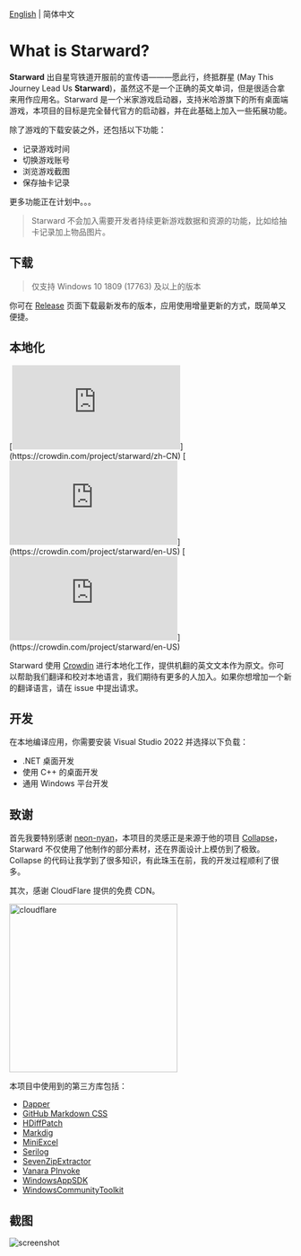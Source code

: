 [English](./README.md) | 简体中文


# What is Starward?

**Starward** 出自星穹铁道开服前的宣传语———愿此行，终抵群星 (May This Journey Lead Us **Starward**)，虽然这不是一个正确的英文单词，但是很适合拿来用作应用名。Starward 是一个米家游戏启动器，支持米哈游旗下的所有桌面端游戏，本项目的目标是完全替代官方的启动器，并在此基础上加入一些拓展功能。

除了游戏的下载安装之外，还包括以下功能：

- 记录游戏时间
- 切换游戏账号
- 浏览游戏截图
- 保存抽卡记录

更多功能正在计划中。。。

> Starward 不会加入需要开发者持续更新游戏数据和资源的功能，比如给抽卡记录加上物品图片。


## 下载

> 仅支持 Windows 10 1809 (17763) 及以上的版本

你可在 [Release](https://github.com/Scighost/Starward/releases) 页面下载最新发布的版本，应用使用增量更新的方式，既简单又便捷。


## 本地化

[![zh-CN translation](https://img.shields.io/badge/dynamic/json?color=blue&label=zh-CN&style=flat&logo=crowdin&query=%24.progress[?(@.data.languageId==%27zh-CN%27)].data.translationProgress&url=https%3A%2F%2Fbadges.awesome-crowdin.com%2Fstats-15878835-595799.json)](https://crowdin.com/project/starward/zh-CN)
[![en-US translation](https://img.shields.io/badge/dynamic/json?color=blue&label=en-US&style=flat&logo=crowdin&query=%24.progress[?(@.data.languageId==%27en-US%27)].data.translationProgress&url=https%3A%2F%2Fbadges.awesome-crowdin.com%2Fstats-15878835-595799.json)](https://crowdin.com/project/starward/en-US)
[![vi-VN translation](https://img.shields.io/badge/dynamic/json?color=blue&label=vi-VN&style=flat&logo=crowdin&query=%24.progress[?(@.data.languageId==%27vi%27)].data.translationProgress&url=https%3A%2F%2Fbadges.awesome-crowdin.com%2Fstats-15878835-595799.json)](https://crowdin.com/project/starward/en-US)

Starward 使用 [Crowdin](https://crowdin.com/project/starward) 进行本地化工作，提供机翻的英文文本作为原文。你可以帮助我们翻译和校对本地语言，我们期待有更多的人加入。如果你想增加一个新的翻译语言，请在 issue 中提出请求。


## 开发

在本地编译应用，你需要安装 Visual Studio 2022 并选择以下负载：

- .NET 桌面开发
- 使用 C++ 的桌面开发
- 通用 Windows 平台开发


## 致谢

首先我要特别感谢 [neon-nyan](https://github.com/neon-nyan)，本项目的灵感正是来源于他的项目 [Collapse](https://github.com/neon-nyan/Collapse)，Starward 不仅使用了他制作的部分素材，还在界面设计上模仿到了极致。Collapse 的代码让我学到了很多知识，有此珠玉在前，我的开发过程顺利了很多。

其次，感谢 CloudFlare 提供的免费 CDN。

<img alt="cloudflare" width="300px" src="https://user-images.githubusercontent.com/61003590/246605903-f19b5ae7-33f8-41ac-8130-6d0069fde27a.png" />

本项目中使用到的第三方库包括：

- [Dapper](https://github.com/DapperLib/Dapper)
- [GitHub Markdown CSS](https://github.com/sindresorhus/github-markdown-css)
- [HDiffPatch](https://github.com/sisong/HDiffPatch)
- [Markdig](https://github.com/xoofx/markdig)
- [MiniExcel](https://github.com/mini-software/MiniExcel)
- [Serilog](https://github.com/serilog/serilog)
- [SevenZipExtractor](https://github.com/adoconnection/SevenZipExtractor)
- [Vanara PInvoke](https://github.com/dahall/Vanara)
- [WindowsAppSDK](https://github.com/microsoft/WindowsAppSDK)
- [WindowsCommunityToolkit](https://github.com/CommunityToolkit/WindowsCommunityToolkit)


## 截图

![screenshot](https://user-images.githubusercontent.com/61003590/246605666-56adfd7f-0e5f-471b-beeb-f6ec4430f89b.png)
